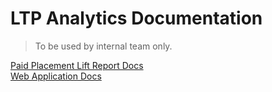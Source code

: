 # LTP Analytics Documentation

> To be used by internal team only.

[Paid Placement Lift Report Docs](lift-report.md)\
[Web Application Docs](web.md)
